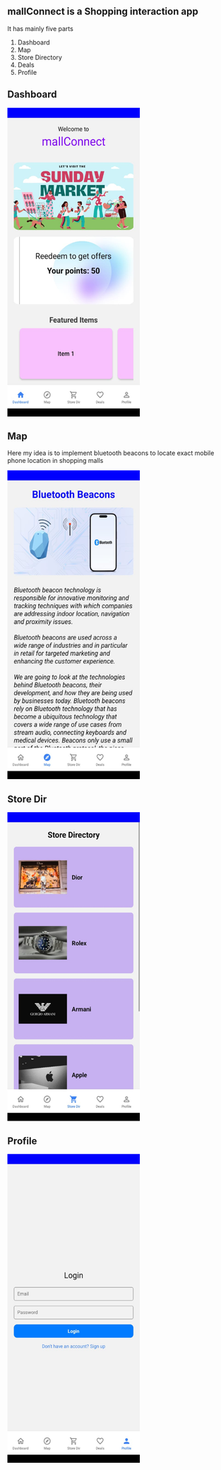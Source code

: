 mallConnect is a Shopping interaction app
----------------------------------------

It has mainly five parts

1. Dashboard
2. Map 
3. Store Directory
4. Deals
5. Profile

Dashboard
---------

<img src="https://github.com/netprincesingh/shopping-mall-interaction-app/blob/main/assets/1.jpg" width="300" height="700" alt="Description">

Map
---

Here my idea is to implement bluetooth beacons to locate exact mobile phone location in shopping malls

<img src="https://github.com/netprincesingh/shopping-mall-interaction-app/blob/main/assets/2.jpg" width="300" height="700" alt="Description">

Store Dir
---------

<img src="https://github.com/netprincesingh/shopping-mall-interaction-app/blob/main/assets/3.jpg" width="300" height="700" alt="Description">

Profile
-------

<img src="https://github.com/netprincesingh/shopping-mall-interaction-app/blob/main/assets/5.jpg" width="300" height="700" alt="Description">











